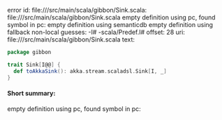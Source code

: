 error id: file://<WORKSPACE>/src/main/scala/gibbon/Sink.scala:
file://<WORKSPACE>/src/main/scala/gibbon/Sink.scala
empty definition using pc, found symbol in pc: 
empty definition using semanticdb
empty definition using fallback
non-local guesses:
	 -I#
	 -scala/Predef.I#
offset: 28
uri: file://<WORKSPACE>/src/main/scala/gibbon/Sink.scala
text:
```scala
package gibbon

trait Sink[I@@] {
  def toAkkaSink(): akka.stream.scaladsl.Sink[I, _]
}

```


#### Short summary: 

empty definition using pc, found symbol in pc: 
